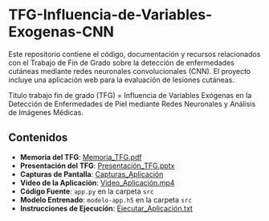# TFG-Influencia-de-Variables-Exogenas-CNN
Este repositorio contiene el código, documentación y recursos relacionados con el Trabajo de Fin de Grado sobre la detección de enfermedades cutáneas mediante redes neuronales convolucionales (CNN). El proyecto incluye una aplicación web para la evaluación de lesiones cutáneas.

Título trabajo fin de grado (TFG) = Influencia de Variables Exógenas en la Detección de Enfermedades de Piel mediante Redes Neuronales y Análisis de Imágenes Médicas.

## Contenidos

- **Memoria del TFG**: [Memoria_TFG.pdf](docs/TFG-PAULAPOLEY.pdf)
- **Presentación del TFG**: [Presentación_TFG.pptx](docs/Presentación_TFG.pptx)
- **Capturas de Pantalla**: [Capturas_Aplicación](docs/Capturas_Aplicación/)
- **Video de la Aplicación**: [Video_Aplicación.mp4](docs/Video_Aplicación.mp4)
- **Código Fuente**: `app.py` en la carpeta `src`
- **Modelo Entrenado**: `modelo-app.h5` en la carpeta `src`
- **Instrucciones de Ejecución**: [Ejecutar_Aplicación.txt](Ejecutar_Aplicación.txt)

